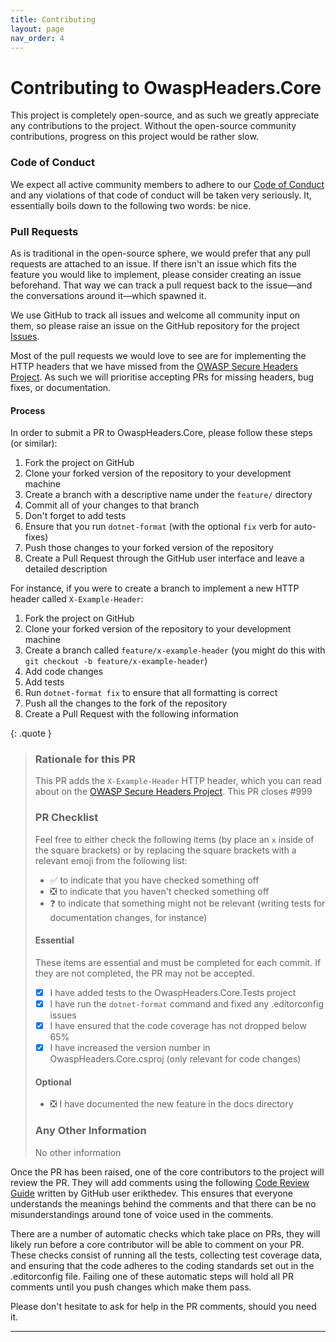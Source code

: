 ```yaml
---
title: Contributing
layout: page
nav_order: 4
---
```


# Contributing to OwaspHeaders.Core

This project is completely open-source, and as such we greatly appreciate any contributions to the project. Without the
open-source community contributions, progress on this project would be rather slow.

### Code of Conduct

We expect all active community members to adhere to our [Code of Conduct] and any violations of that code of conduct
will be taken very seriously. It, essentially boils down to the following two words: be nice.

### Pull Requests

As is traditional in the open-source sphere, we would prefer that any pull requests are attached to an issue. If there
isn't an issue which fits the feature you would like to implement, please consider creating an issue beforehand. That
way we can track a pull request back to the issue&mdash;and the conversations around it&mdash;which spawned it.

We use GitHub to track all issues and welcome all community input on them, so please raise an issue on the GitHub
repository for the project [Issues].

Most of the pull requests we would love to see are for implementing the HTTP headers that we have missed from the
[OWASP Secure Headers Project]. As such we will prioritise accepting PRs for missing headers, bug fixes, or documentation.

#### Process

In order to submit a PR to OwaspHeaders.Core, please follow these steps (or similar):

1. Fork the project on GitHub
2. Clone your forked version of the repository to your development machine
3. Create a branch with a descriptive name under the `feature/` directory
4. Commit all of your changes to that branch
5. Don't forget to add tests 
6. Ensure that you run `dotnet-format` (with the optional `fix` verb for auto-fixes)
7. Push those changes to your forked version of the repository 
8. Create a Pull Request through the GitHub user interface and leave a detailed description

For instance, if you were to create a branch to implement a new HTTP header called `X-Example-Header`:

1. Fork the project on GitHub
2. Clone your forked version of the repository to your development machine
3. Create a branch called `feature/x-example-header` (you might do this with `git checkout -b feature/x-example-header`)
4. Add code changes
5. Add tests
6. Run `dotnet-format fix` to ensure that all formatting is correct
7. Push all the changes to the fork of the repository
8. Create a Pull Request with the following information

{: .quote }
> ### Rationale for this PR
> 
> This PR adds the `X-Example-Header` HTTP header, which you can read about on the [OWASP Secure Headers Project](). 
> This PR closes #999
>
> ### PR Checklist
>
> Feel free to either check the following items (by place an `x` inside of the square brackets) or by replacing the square brackets with a relevant emoji from the following list:
> 
> - :white_check_mark: to indicate that you have checked something off
> - :negative_squared_cross_mark: to indicate that you haven't checked something off
> - :question: to indicate that something might not be relevant (writing tests for documentation changes, for instance)
> 
> #### Essential
> 
> These items are essential and must be completed for each commit. If they are not completed, the PR may not be accepted.
> 
> - [x] I have added tests to the OwaspHeaders.Core.Tests project
> - [x] I have run the `dotnet-format` command and fixed any .editorconfig issues
> - [x] I have ensured that the code coverage has not dropped below 65%
> - [x] I have increased the version number in OwaspHeaders.Core.csproj (only relevant for code changes)
> #### Optional
> 
> - :negative_squared_cross_mark: I have documented the new feature in the docs directory
> 
> ### Any Other Information
> 
> No other information

Once the PR has been raised, one of the core contributors to the project will review the PR. They will add comments using
the following [Code Review Guide] written by GitHub user erikthedev. This ensures that everyone understands the meanings
behind the comments and that there can be no misunderstandings around tone of voice used in the comments. 

There are a number of automatic checks which take place on PRs, they will likely run before a core contributor will be
able to comment on your PR. These checks consist of running all the tests, collecting test coverage data, and ensuring
that the code adheres to the coding standards set out in the .editorconfig file. Failing one of these automatic steps
will hold all PR comments until you push changes which make them pass.

Please don't hesitate to ask for help in the PR comments, should you need it.

----

[Issues]: https://github.com/GaProgMan/OwaspHeaders.Core/issues
[OWASP Secure Headers Project]: https://owasp.org/www-project-secure-headers/#div-headers
[Code of Conduct]: https://gaprogman.github.io/OwaspHeaders.Core/Code-of-Conduct
[Code Review Guide]: https://github.com/erikthedeveloper/code-review-emoji-guide